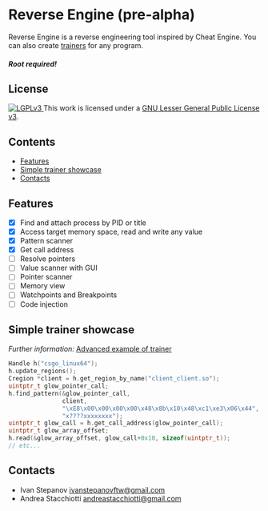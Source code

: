 # Reverse Engine (pre-alpha)

Reverse Engine is a reverse engineering tool inspired by Cheat Engine.
You can also create [trainers](./trainer.cc) for any program.

##### Root required!

## License

<a rel="license" href="https://www.gnu.org/copyleft/lesser.html">
  <img alt="LGPLv3" style="border-width:0" src="https://www.gnu.org/graphics/lgplv3-88x31.png"/>
</a> This work is licensed under a <a rel="license" href="https://www.gnu.org/copyleft/lesser.html">GNU Lesser General Public License v3</a>.

## Contents

   * [Features](#features)
   * [Simple trainer showcase](#simple-trainer-showcase)
   * [Contacts](#contacts)

## Features

- [x] Find and attach process by PID or title
- [x] Access target memory space, read and write any value
- [x] Pattern scanner
- [x] Get call address
- [ ] Resolve pointers
- [ ] Value scanner with GUI
- [ ] Pointer scanner
- [ ] Memory view
- [ ] Watchpoints and Breakpoints
- [ ] Code injection

## Simple trainer showcase
*Further information:* [Advanced example of trainer](./trainer.cc) 

```cpp
Handle h("csgo_linux64");
h.update_regions();
Cregion *client = h.get_region_by_name("client_client.so");
uintptr_t glow_pointer_call;
h.find_pattern(&glow_pointer_call,
               client,
               "\xE8\x00\x00\x00\x00\x48\x8b\x10\x48\xc1\xe3\x06\x44",
               "x????xxxxxxxx");
uintptr_t glow_call = h.get_call_address(glow_pointer_call);
uintptr_t glow_array_offset;
h.read(&glow_array_offset, glow_call+0x10, sizeof(uintptr_t));
// etc...
```

## Contacts

- Ivan Stepanov ivanstepanovftw@gmail.com
- Andrea Stacchiotti andreastacchiotti@gmail.com 

